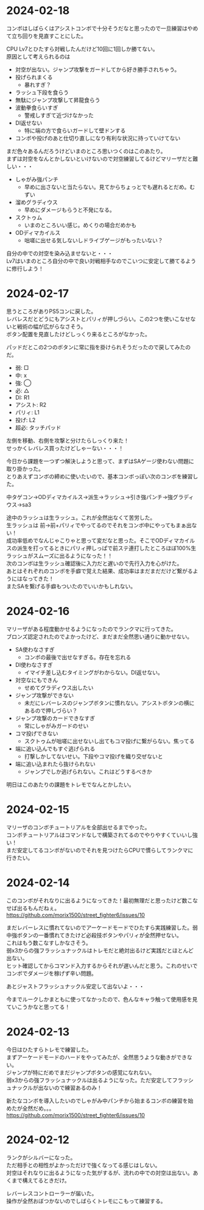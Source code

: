 # 2024-02-18
コンボはしばらくはアシストコンボで十分そうだなと思ったので一旦練習はやめて立ち回りを見直すことにした。  

CPU Lv7とひたすら対戦したんだけど10回に1回しか勝てない。  
原因として考えられるのは

* 対空が出ない。ジャンプ攻撃をガードしてから好き勝手されちゃう。
* 投げられまくる
  * 暴れすぎ？
* ラッシュ下段を食らう
* 無駄にジャンプ攻撃して昇龍食らう
* 波動拳食らいすぎ
  * 警戒しすぎて近づけなかった
* DI返せない
  * 特に端の方で食らいガードして壁ドンする
* コンボや投げのあと仕切り直しになり有利な状況に持っていけてない


まだ色々あるんだろうけどいまのところ思いつくのはこのあたり。  
まずは対空をなんとかしないといけないので対空練習してるけどマリーザだと難しい・・・

* しゃがみ強パンチ
  * 早めに出さないと当たらない。見てからちょっとでも遅れるとだめ。むずい
* 溜めグラディウス
  * 早めにダメージもらうと不発になる。
* スクトゥム
  * いまのところいい感じ。めくりの場合だめかも
* ODディマカイルス
  * 咄嗟に出せる気しないしドライブゲージがもったいない？


自分の中での対空を染み込ませないと・・・  
Lv7はいまのところ自分の中で良い対戦相手なのでこいつに安定して勝てるように修行しよう！

# 2024-02-17
思うところがありPS5コンに戻した。  
レバレスだとどうにもアシストとパリィが押しづらい。この2つを使いこなせないと戦術の幅が広がらなさそう。  
ボタン配置を見直したけどしっくり来るところがなかった。  

パッドだとこの2つのボタンに常に指を掛けられそうだったので戻してみたのだ。

* 弱: □
* 中: x
* 強: ◯
* 必: △
* DI: R1
* アシスト: R2
* パリィ: L1
* 投げ: L2
* 超必: タッチパッド

左側を移動、右側を攻撃と分けたらしっくり来た！  
せっかくレバレス買ったけどしゃーない・・・！  

今日から課題を一つずつ解決しようと思って、まずはSAゲージ使わない問題に取り掛かった。  
とりあえずコンボの締めに使いたいので、基本コンボっぽい次のコンボを練習した。

中タゲコン→ODディマカイルス→派生→ラッシュ→引き強パンチ→強グラディウス→sa3

途中のラッシュは生ラッシュ。これが全然出なくて苦労した。  
生ラッシュは 前→前+パリィでやってるのでそれをコンボ中にやってもまぁ出ない！  
成功率低めでなんじゃこりゃと思って変だなと思った。そこでODディマカイルスの派生を打ってるときにパリィ押しっぱで前ステ連打したところほぼ100%生ラッシュがスムーズに出るようになった！！  
次のコンボは生ラッシュ確認後に入力だと遅いので先行入力を心がけた。  
あとはそれぞれのコンボを手癖で覚えた結果、成功率はまだまだだけど繋がるようにはなってきた！  
またSAを繋げる手癖もついたのでいいかもしれない。

# 2024-02-16
マリーザがある程度動かせるようになったのでランクマに行ってきた。  
ブロンズ認定されたのでよかったけど、まだまだ全然思い通りに動かせない。  

* SA使わなさすぎ
  * コンボの最後で出せなすぎる。存在を忘れる
* DI使わなさすぎ
  * イマイチ差し込むタイミングがわからない。DI返せない。
* 対空なにもできん
  * せめてグラディウス出したい
* ジャンプ攻撃ができない
  * 未だにレバーレスのジャンプボタンに慣れない。アシストボタンの横にあるので押しづらい？
* ジャンプ攻撃のカードできなすぎ
  * 常にしゃがみガードのせい
* コマ投げできない
  * スクトゥムが咄嗟に出せないし出てもコマ投げに繋がらない。焦ってる
* 端に追い込んでもすぐ逃げられる
  * 打撃しかしてないせい。下段やコマ投げを織り交ぜないと
* 端に追い込まれたら抜けられない
  * ジャンプでしか逃げられない。これはどうするべきか

明日はこのあたりの課題をトレモでなんとかしたい。

# 2024-02-15
マリーザのコンボチュートリアルを全部出せるまでやった。  
コンボチュートリアルはコマンドなしで構築されてるのでやりやすくていいし強い！  
まだ安定してるコンボがないのでそれを見つけたらCPUで慣らしてランクマに行きたい。  

# 2024-02-14
このコンボがそれなりに出るようになってきた！最初無理だと思ったけど数こなせば出るもんだねぇ。  
https://github.com/morix1500/street_fighter6/issues/10

まだレバーレスに慣れてないのでアーケードモードでひたすら実践練習した。弱中強ボタンの一番慣れてきたけど必殺技ボタンやパリィが全然押せない。  
これはもう数こなすしかなさそう。  
弱x3からの強フラッシュナックルはトレモだと絶対出るけど実践だとほとんど出ない。  
ヒット確認してからコマンド入力するからそれが遅いんだと思う。これのせいでコンボでダメージを稼げず辛い問題。  

あとジャストフラッシュナックル安定して出ないよ・・・ 

今までルークしかまともに使ってなかったので、色んなキャラ触って使用感を見ていこうかなと思ってる！

# 2024-02-13
今日はひたすらトレモで練習した。  
まずアーケードモードのハードをやってみたが、全然思うような動きができない。  
ジャンプが特にだめでまだジャンプボタンの感覚になれない。  
弱x3からの強フラッシュナックルは出るようになった。ただ安定してフラッシュナックルが出ないので練習あるのみ！  
  
新たなコンボを導入したいのでしゃがみ中パンチから始まるコンボの練習を始めたが全然だめ。。。  
https://github.com/morix1500/street_fighter6/issues/10


# 2024-02-12
ランクがシルバーになった。  
ただ相手との相性がよかっただけで強くなってる感じはしない。   
対空はそれなりに出るようになった気がするが、流れの中での対空は出ない。あくまで構えてるときだけ。  
  
レバーレスコントローラーが届いた。  
操作が全然おぼつかないのでしばらくトレモにこもって練習する。
